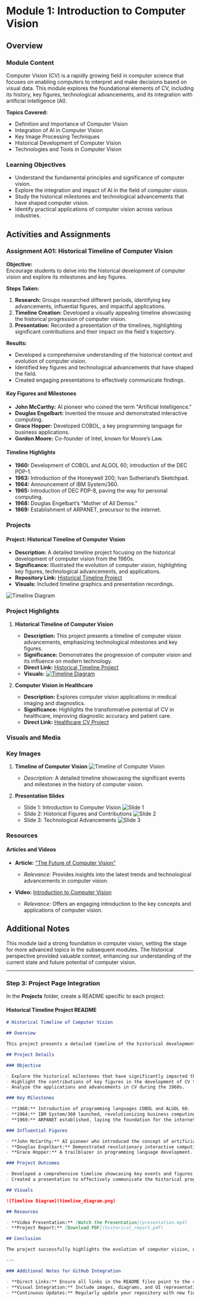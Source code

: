 # Module 1: Introduction to Computer Vision

## Overview

### Module Content

Computer Vision (CV) is a rapidly growing field in computer science that focuses on enabling computers to interpret and make decisions based on visual data. This module explores the foundational elements of CV, including its history, key figures, technological advancements, and its integration with artificial intelligence (AI).

**Topics Covered:**
- Definition and Importance of Computer Vision
- Integration of AI in Computer Vision
- Key Image Processing Techniques
- Historical Development of Computer Vision
- Technologies and Tools in Computer Vision

### Learning Objectives

- Understand the fundamental principles and significance of computer vision.
- Explore the integration and impact of AI in the field of computer vision.
- Study the historical milestones and technological advancements that have shaped computer vision.
- Identify practical applications of computer vision across various industries.

## Activities and Assignments

### Assignment A01: Historical Timeline of Computer Vision

**Objective:**  
Encourage students to delve into the historical development of computer vision and explore its milestones and key figures.

**Steps Taken:**
1. **Research:** Groups researched different periods, identifying key advancements, influential figures, and impactful applications.
2. **Timeline Creation:** Developed a visually appealing timeline showcasing the historical progression of computer vision.
3. **Presentation:** Recorded a presentation of the timelines, highlighting significant contributions and their impact on the field's trajectory.

**Results:**  
- Developed a comprehensive understanding of the historical context and evolution of computer vision.
- Identified key figures and technological advancements that have shaped the field.
- Created engaging presentations to effectively communicate findings.

#### Key Figures and Milestones

- **John McCarthy:** AI pioneer who coined the term "Artificial Intelligence."
- **Douglas Engelbart:** Invented the mouse and demonstrated interactive computing.
- **Grace Hopper:** Developed COBOL, a key programming language for business applications.
- **Gordon Moore:** Co-founder of Intel, known for Moore’s Law.

#### Timeline Highlights

- **1960:** Development of COBOL and ALGOL 60; introduction of the DEC PDP-1.
- **1963:** Introduction of the Honeywell 200; Ivan Sutherland’s Sketchpad.
- **1964:** Announcement of IBM System/360.
- **1965:** Introduction of DEC PDP-8, paving the way for personal computing.
- **1968:** Douglas Engelbart’s "Mother of All Demos."
- **1969:** Establishment of ARPANET, precursor to the internet.

### Projects

#### Project: Historical Timeline of Computer Vision

- **Description:** A detailed timeline project focusing on the historical development of computer vision from the 1960s.
- **Significance:** Illustrated the evolution of computer vision, highlighting key figures, technological advancements, and applications.
- **Repository Link:** [Historical Timeline Project](https://github.com/your-username/Computer-Vision-Portfolio/Module1_Intro_Computer_Vision/Projects/Historical_Timeline)
- **Visuals:** Included timeline graphics and presentation recordings.

![Timeline Diagram](Images/timeline.png)

### Project Highlights

1. **Historical Timeline of Computer Vision**
   - **Description:** This project presents a timeline of computer vision advancements, emphasizing technological milestones and key figures.
   - **Significance:** Demonstrates the progression of computer vision and its influence on modern technology.
   - **Direct Link:** [Historical Timeline Project](https://github.com/your-username/Computer-Vision-Portfolio/Module1_Intro_Computer_Vision/Projects/Historical_Timeline)
   - **Visuals:** [![Timeline Diagram](Projects/Historical_Timeline/timeline_diagram.png)](https://github.com/your-username/Computer-Vision-Portfolio/Module1_Intro_Computer_Vision/Projects/Historical_Timeline)

2. **Computer Vision in Healthcare**
   - **Description:** Explores computer vision applications in medical imaging and diagnostics.
   - **Significance:** Highlights the transformative potential of CV in healthcare, improving diagnostic accuracy and patient care.
   - **Direct Link:** [Healthcare CV Project](https://github.com/your-username/Computer-Vision-Portfolio/Module1_Intro_Computer_Vision/Projects/Healthcare_CV)

### Visuals and Media

### Key Images

1. **Timeline of Computer Vision**
   ![Timeline of Computer Vision](Images/historical_timeline.png)
   - *Description:* A detailed timeline showcasing the significant events and milestones in the history of computer vision.

2. **Presentation Slides**
   - Slide 1: Introduction to Computer Vision
     ![Slide 1](Images/presentation_slides/slide1.png)
   - Slide 2: Historical Figures and Contributions
     ![Slide 2](Images/presentation_slides/slide2.png)
   - Slide 3: Technological Advancements
     ![Slide 3](Images/presentation_slides/slide3.png)

### Resources

#### Articles and Videos

- **Article:** ["The Future of Computer Vision"](https://example.com/article)
  - *Relevance:* Provides insights into the latest trends and technological advancements in computer vision.

- **Video:** [Introduction to Computer Vision](https://example.com/video)
  - *Relevance:* Offers an engaging introduction to the key concepts and applications of computer vision.

## Additional Notes

This module laid a strong foundation in computer vision, setting the stage for more advanced topics in the subsequent modules. The historical perspective provided valuable context, enhancing our understanding of the current state and future potential of computer vision.

---

### Step 3: Project Page Integration

In the **Projects** folder, create a README specific to each project:

#### Historical Timeline Project README

```markdown
# Historical Timeline of Computer Vision

## Overview

This project presents a detailed timeline of the historical development of computer vision from the 1960s, focusing on key advancements, influential figures, and impactful applications. The timeline aims to illustrate how early innovations set the stage for modern computer vision technologies.

## Project Details

### Objective

- Explore the historical milestones that have significantly impacted the field of computer vision.
- Highlight the contributions of key figures in the development of CV technologies.
- Analyze the applications and advancements in CV during the 1960s.

### Key Milestones

- **1960:** Introduction of programming languages COBOL and ALGOL 60.
- **1964:** IBM System/360 launched, revolutionizing business computing.
- **1969:** ARPANET established, laying the foundation for the internet.

### Influential Figures

- **John McCarthy:** AI pioneer who introduced the concept of artificial intelligence.
- **Douglas Engelbart:** Demonstrated revolutionary interactive computing technologies.
- **Grace Hopper:** A trailblazer in programming language development.

### Project Outcomes

- Developed a comprehensive timeline showcasing key events and figures in CV history.
- Created a presentation to effectively communicate the historical progression and significance of computer vision.

## Visuals

![Timeline Diagram](timeline_diagram.png)

## Resources

- **Video Presentation:** [Watch the Presentation](presentation.mp4)
- **Project Report:** [Download PDF](historical_report.pdf)

## Conclusion

The project successfully highlights the evolution of computer vision, demonstrating its critical role in shaping modern technology. The insights gained from this timeline will inform further exploration into the future advancements of CV.

---

### Additional Notes for GitHub Integration

- **Direct Links:** Ensure all links in the README files point to the correct locations in your repository.
- **Visual Integration:** Include images, diagrams, and UI representations in your project folders.
- **Continuous Updates:** Regularly update your repository with new findings, resources, and project developments.
